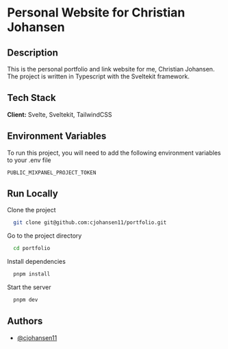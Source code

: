 # Personal Website for Christian Johansen

## Description

This is the personal portfolio and link website for me, Christian Johansen. The project is written in Typescript with the Sveltekit framework.

## Tech Stack

**Client:** Svelte, Sveltekit, TailwindCSS

## Environment Variables

To run this project, you will need to add the following environment variables to your .env file

`PUBLIC_MIXPANEL_PROJECT_TOKEN`

## Run Locally

Clone the project

```bash
  git clone git@github.com:cjohansen11/portfolio.git
```

Go to the project directory

```bash
  cd portfolio
```

Install dependencies

```bash
  pnpm install
```

Start the server

```bash
  pnpm dev
```

## Authors

- [@cjohansen11](https://www.github.com/cjohansen11)
